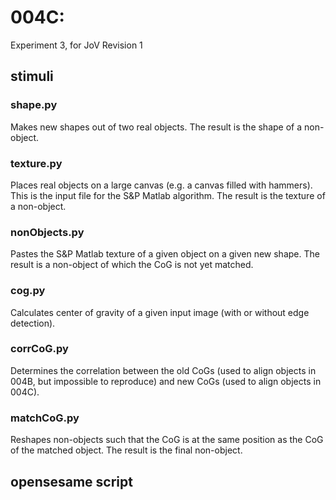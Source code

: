# 004C:

Experiment 3, for JoV Revision 1

## stimuli

### shape.py
Makes new shapes out of two real objects.
The result is the shape of a non-object.

### texture.py
Places real objects on a large canvas (e.g. a canvas filled with hammers).
This is the input file for the S&P Matlab algorithm.
The result is the texture of a non-object.

### nonObjects.py
Pastes the S&P Matlab texture of a given object on a given new shape. 
The result is a non-object of which the CoG is not yet matched.

### cog.py
Calculates center of gravity of a given input image (with or without edge detection).

### corrCoG.py
Determines the correlation between the old CoGs (used to align objects in 004B, but impossible to reproduce) and new CoGs (used to align objects in 004C).

### matchCoG.py
Reshapes non-objects such that the CoG is at the same position as the CoG of the matched object.
The result is the final non-object.

## opensesame script


